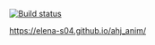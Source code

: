 [![Build status](https://ci.appveyor.com/api/projects/status/i2abs5p586311oec?svg=true)](https://ci.appveyor.com/project/Elena-S04/ahj-anim)

https://elena-s04.github.io/ahj_anim/